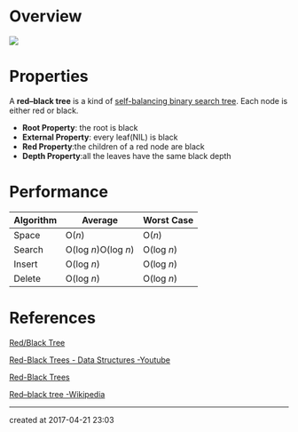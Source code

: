 # Overview

![](https://upload.wikimedia.org/wikipedia/commons/thumb/6/66/Red-black_tree_example.svg/1024px-Red-black_tree_example.svg.png)



# Properties

A **red–black tree** is a kind of [self-balancing binary search tree](https://en.wikipedia.org/wiki/Self-balancing_binary_search_tree). Each node is either red or black.

- **Root Property**: the root is black
- **External Property**: every leaf(NIL) is black
- **Red Property**:the children of a red node are black
- **Depth Property**:all the leaves have the same black depth




# Performance

| Algorithm | **Average**          | **Worst Case** |
| :-------- | -------------------- | -------------- |
| Space     | O(*n*)               | O(*n*)         |
| Search    | O(log *n*)O(log *n*) | O(log *n*)     |
| Insert    | O(log *n*)           | O(log *n*)     |
| Delete    | O(log *n*)           | O(log *n*)     |




# References

[Red/Black Tree](https://www.cs.usfca.edu/~galles/visualization/RedBlack.html)

[Red-Black Trees - Data Structures -Youtube](https://www.youtube.com/watch?v=ZxCvM-9BaXE)

[Red-Black Trees](http://www.math.bas.bg/~nkirov/2017/NETB201/slides/ch09/ch09b.html)

[Red–black tree -Wikipedia](https://en.wikipedia.org/wiki/Red%E2%80%93black_tree)



---

created at 2017-04-21 23:03